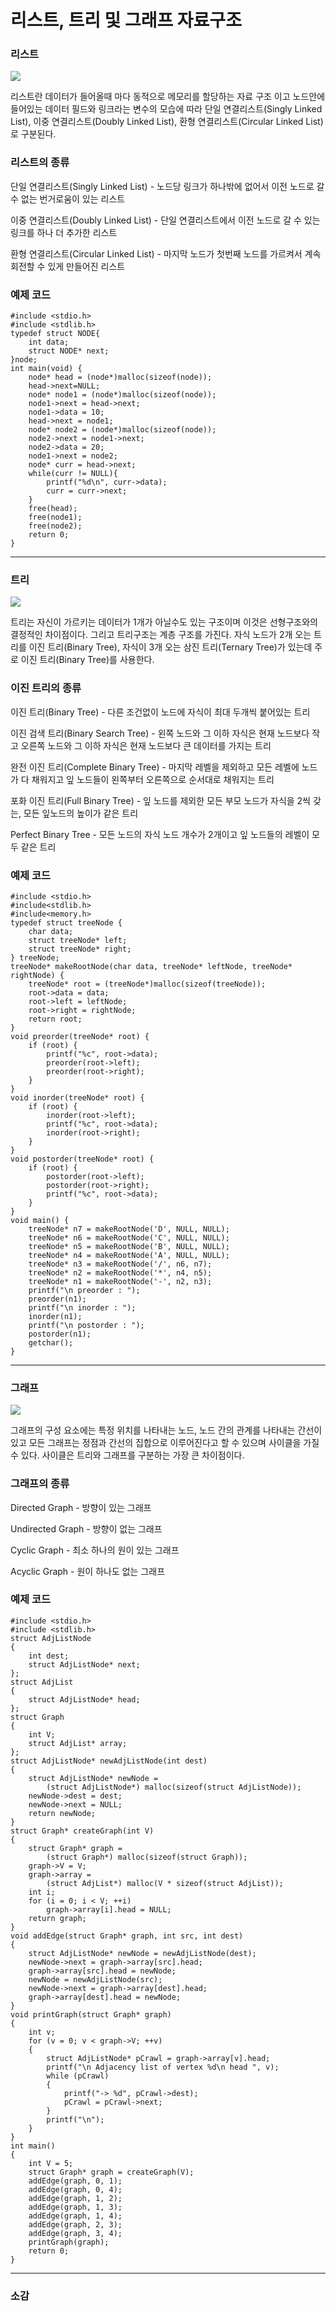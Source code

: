 # 리스트, 트리 및 그래프 자료구조

### 리스트

![](https://dojang.io/pluginfile.php/708/mod_page/content/14/unit74-1.png)

리스트란 데이터가 들어올때 마다 동적으로 메모리를 할당하는 자료 구조 이고 노드안에 들어있는 데이터 필드와 링크라는 변수의 모습에 따라 단일 연결리스트(Singly Linked List), 이중 연결리스트(Doubly Linked List), 환형 연결리스트(Circular Linked List)로 구분된다.

### 리스트의 종류

단일 연결리스트(Singly Linked List) - 노드당 링크가 하나밖에 없어서 이전 노드로 갈 수 없는 번거로움이 있는 리스트

이중 연결리스트(Doubly Linked List) -  단일 연결리스트에서 이전 노드로 갈 수 있는 링크를 하나 더 추가한 리스트

환형 연결리스트(Circular Linked List) - 마지막 노드가 첫번째 노드를 가르켜서 계속 회전할 수 있게 만들어진 리스트

### 예제 코드

```
#include <stdio.h>
#include <stdlib.h>
typedef struct NODE{
	int data;
	struct NODE* next;
}node;
int main(void) {
	node* head = (node*)malloc(sizeof(node));
    head->next=NULL;
    node* node1 = (node*)malloc(sizeof(node));
	node1->next = head->next;
	node1->data = 10;
	head->next = node1;
	node* node2 = (node*)malloc(sizeof(node));
	node2->next = node1->next;
	node2->data = 20;
	node1->next = node2;
	node* curr = head->next;
	while(curr != NULL){
		printf("%d\n", curr->data);
		curr = curr->next;
	}
	free(head);
	free(node1);
	free(node2);
	return 0;
}
```

***

### 트리

![](http://2.bp.blogspot.com/-m-c-4PgDLUI/VO1EPmAoSJI/AAAAAAAAAuY/ov1rknsdcts/s1600/%ED%8F%AC%ED%99%94%EC%9D%B4%EC%A7%84%ED%8A%B8%EB%A6%AC.PNG)

트리는 자신이 가르키는 데이터가 1개가 아닐수도 있는 구조이며 이것은 선형구조와의 결정적인 차이점이다. 그리고 트리구조는 계층 구조를 가진다.
자식 노드가 2개 오는 트리를 이진 트리(Binary Tree), 자식이 3개 오는 삼진 트리(Ternary Tree)가 있는데 주로 이진 트리(Binary Tree)를 사용한다.

### 이진 트리의 종류

이진 트리(Binary Tree) - 다른 조건없이 노드에 자식이 최대 두개씩 붙어있는 트리

이진 검색 트리(Binary Search Tree) - 왼쪽 노드와 그 이하 자식은 현재 노드보다 작고 오른쪽 노드와 그 이하 자식은 현재 노드보다 큰 데이터를 가지는 트리

완전 이진 트리(Complete Binary Tree) - 마지막 레벨을 제외하고 모든 레벨에 노드가 다 채워지고 잎 노드들이 왼쪽부터 오른쪽으로 순서대로 채워지는 트리

포화 이진 트리(Full Binary Tree) - 잎 노드를 제외한 모든 부모 노드가 자식을 2씩 갖는, 모든 잎노드의 높이가 같은 트리

Perfect Binary Tree - 모든 노드의 자식 노드 개수가 2개이고 잎 노드들의 레벨이 모두 같은 트리

### 예제 코드

```
#include <stdio.h>
#include<stdlib.h>
#include<memory.h>
typedef struct treeNode {
	char data;
	struct treeNode* left;
	struct treeNode* right;
} treeNode;
treeNode* makeRootNode(char data, treeNode* leftNode, treeNode* rightNode) {
	treeNode* root = (treeNode*)malloc(sizeof(treeNode));
	root->data = data;
	root->left = leftNode;
	root->right = rightNode;
	return root;
}
void preorder(treeNode* root) {
	if (root) {
		printf("%c", root->data);
		preorder(root->left);
		preorder(root->right);
	}
}
void inorder(treeNode* root) {
	if (root) {
		inorder(root->left);
		printf("%c", root->data);
		inorder(root->right);
	}
}
void postorder(treeNode* root) {
	if (root) {
		postorder(root->left);
		postorder(root->right);
		printf("%c", root->data);
	}
}
void main() {
	treeNode* n7 = makeRootNode('D', NULL, NULL);
	treeNode* n6 = makeRootNode('C', NULL, NULL);
	treeNode* n5 = makeRootNode('B', NULL, NULL);
	treeNode* n4 = makeRootNode('A', NULL, NULL);
	treeNode* n3 = makeRootNode('/', n6, n7);
	treeNode* n2 = makeRootNode('*', n4, n5);
	treeNode* n1 = makeRootNode('-', n2, n3);
	printf("\n preorder : ");
	preorder(n1);
	printf("\n inorder : ");
	inorder(n1);
	printf("\n postorder : ");
	postorder(n1);
	getchar();
}
```

***

### 그래프

![](https://encrypted-tbn0.gstatic.com/images?q=tbn%3AANd9GcQ1t-ky1GOITfzgeO9F9UvehxXFxXMvTD8_kCkYSw3-mfsUzV7C)

그래프의 구성 요소에는 특정 위치를 나타내는 노드, 노드 간의 관계를 나타내는 간선이 있고 모든 그래프는 정점과 간선의 집합으로 이루어진다고 할 수 있으며 사이클을 가질 수 있다. 사이클은 트리와 그래프를 구분하는 가장 큰 차이점이다.

### 그래프의 종류

Directed Graph - 방향이 있는 그래프

Undirected Graph - 방향이 없는 그래프

Cyclic Graph - 최소 하나의 원이 있는 그래프

Acyclic Graph - 원이 하나도 없는 그래프

### 예제 코드

```
#include <stdio.h>
#include <stdlib.h>
struct AdjListNode
{
	int dest;
	struct AdjListNode* next;
};
struct AdjList
{
	struct AdjListNode* head;
};
struct Graph
{
	int V;
	struct AdjList* array;
};
struct AdjListNode* newAdjListNode(int dest)
{
	struct AdjListNode* newNode =
		(struct AdjListNode*) malloc(sizeof(struct AdjListNode));
	newNode->dest = dest;
	newNode->next = NULL;
	return newNode;
}
struct Graph* createGraph(int V)
{
	struct Graph* graph =
		(struct Graph*) malloc(sizeof(struct Graph));
	graph->V = V;
	graph->array =
		(struct AdjList*) malloc(V * sizeof(struct AdjList));
	int i;
	for (i = 0; i < V; ++i)
		graph->array[i].head = NULL;
	return graph;
}
void addEdge(struct Graph* graph, int src, int dest)
{
	struct AdjListNode* newNode = newAdjListNode(dest);
	newNode->next = graph->array[src].head;
	graph->array[src].head = newNode;
	newNode = newAdjListNode(src);
	newNode->next = graph->array[dest].head;
	graph->array[dest].head = newNode;
}
void printGraph(struct Graph* graph)
{
	int v;
	for (v = 0; v < graph->V; ++v)
	{
		struct AdjListNode* pCrawl = graph->array[v].head;
		printf("\n Adjacency list of vertex %d\n head ", v);
		while (pCrawl)
		{
			printf("-> %d", pCrawl->dest);
			pCrawl = pCrawl->next;
		}
		printf("\n");
	}
}
int main()
{
	int V = 5;
	struct Graph* graph = createGraph(V);
	addEdge(graph, 0, 1);
	addEdge(graph, 0, 4);
	addEdge(graph, 1, 2);
	addEdge(graph, 1, 3);
	addEdge(graph, 1, 4);
	addEdge(graph, 2, 3);
	addEdge(graph, 3, 4);
	printGraph(graph);
	return 0;
}

```

***

### 소감

